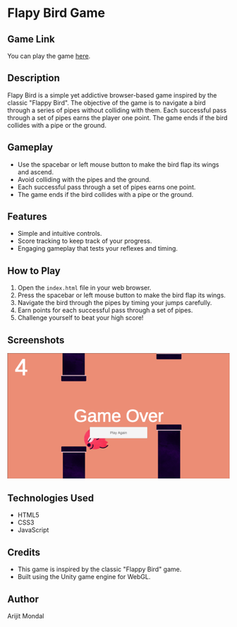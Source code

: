 # Flapy Bird Game

## Game Link
You can play the game <a href="https://ariktheone.github.io/Flappy-Bird/" target="_blank">here</a>.

## Description
Flapy Bird is a simple yet addictive browser-based game inspired by the classic "Flappy Bird". The objective of the game is to navigate a bird through a series of pipes without colliding with them. Each successful pass through a set of pipes earns the player one point. The game ends if the bird collides with a pipe or the ground.

## Gameplay
- Use the spacebar or left mouse button to make the bird flap its wings and ascend.
- Avoid colliding with the pipes and the ground.
- Each successful pass through a set of pipes earns one point.
- The game ends if the bird collides with a pipe or the ground.

## Features
- Simple and intuitive controls.
- Score tracking to keep track of your progress.
- Engaging gameplay that tests your reflexes and timing.

## How to Play
1. Open the `index.html` file in your web browser.
2. Press the spacebar or left mouse button to make the bird flap its wings.
3. Navigate the bird through the pipes by timing your jumps carefully.
4. Earn points for each successful pass through a set of pipes.
5. Challenge yourself to beat your high score!

## Screenshots
![Game Screenshot](game.png)

## Technologies Used
- HTML5
- CSS3
- JavaScript

## Credits
- This game is inspired by the classic "Flappy Bird" game.
- Built using the Unity game engine for WebGL.



## Author
Arijit Mondal




